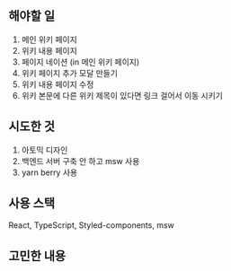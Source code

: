 ## 해야할 일

1. 메인 위키 페이지
2. 위키 내용 페이지
3. 페이지 네이션 (in 메인 위키 페이지)
4. 위키 페이지 추가 모달 만들기
5. 위키 내용 페이지 수정
6. 위키 본문에 다른 위키 제목이 있다면 링크 걸어서 이동 시키기

## 시도한 것

1. 아토믹 디자인
2. 백엔드 서버 구축 안 하고 msw 사용
3. yarn berry 사용

## 사용 스택

React, TypeScript, Styled-components, msw

## 고민한 내용
